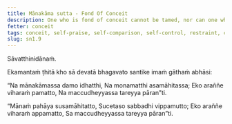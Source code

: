 ```yaml
---
title: Mānakāma sutta - Fond Of Conceit
description: One who is fond of conceit cannot be tamed, nor can one who is uncollected attain sagehood. Dwelling with negligence, such a one would not cross beyond the realm of death.
fetter: conceit
tags: conceit, self-praise, self-comparison, self-control, restraint, collectedness, negligence, diligence, sage, forest, death, sn, sn1-11, sn1
slug: sn1.9
---
```


Sāvatthinidānaṁ.

Ekamantaṁ ṭhitā kho sā devatā bhagavato santike imaṁ gāthaṁ abhāsi:

“Na mānakāmassa damo idhatthi,
Na monamatthi asamāhitassa;
Eko araññe viharaṁ pamatto,
Na maccudheyyassa tareyya pāran”ti.

“Mānaṁ pahāya susamāhitatto,
Sucetaso sabbadhi vippamutto;
Eko araññe viharaṁ appamatto,
Sa maccudheyyassa tareyya pāran”ti.

